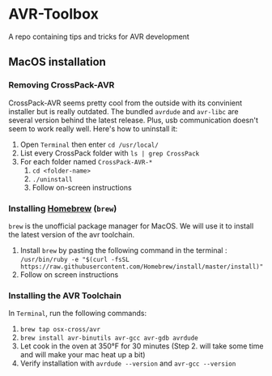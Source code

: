# AVR-Toolbox

A repo containing tips and tricks for AVR development

## MacOS installation

### Removing CrossPack-AVR

CrossPack-AVR seems pretty cool from the outside with its convinient installer but is really outdated. The bundled `avrdude` and `avr-libc` are several version behind the latest release. Plus, usb communication doesn't seem to work really well. Here's how to uninstall it:

1) Open `Terminal` then enter `cd /usr/local/`
2) List every CrossPack folder with `ls | grep CrossPack`
3) For each folder named `CrossPack-AVR-*`
    1) `cd <folder-name>`
    2) `./uninstall`
    3) Follow on-screen instructions

### Installing [Homebrew](https://brew.sh) (`brew`)

`brew` is the unofficial package manager for MacOS. We will use it to install the latest version of the avr toolchain.

1) Install `brew` by pasting the following command in the terminal : `/usr/bin/ruby -e "$(curl -fsSL https://raw.githubusercontent.com/Homebrew/install/master/install)"`
2) Follow on screen instructions

### Installing the AVR Toolchain

In `Terminal`, run the following commands:
1) `brew tap osx-cross/avr`
2) `brew install avr-binutils avr-gcc avr-gdb avrdude`
3) Let cook in the oven at 350°F for 30 minutes (Step 2. will take some time and will make your mac heat up a bit)
4) Verify installation with `avrdude --version` and `avr-gcc --version`